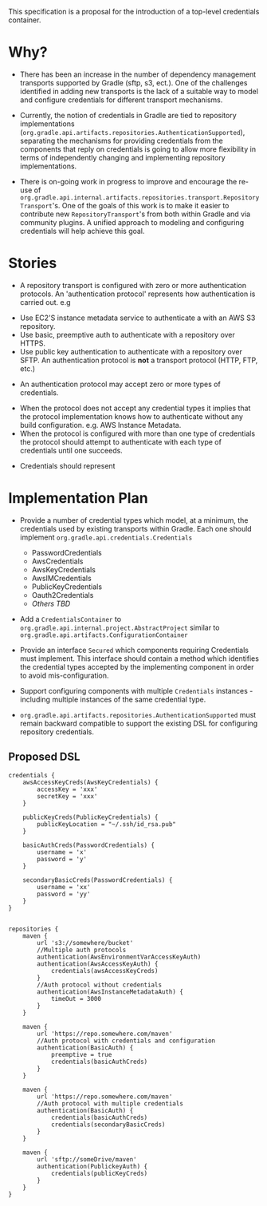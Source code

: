 This specification is a proposal for the introduction of a top-level credentials container.

# Why?

* There has been an increase in the number of dependency management transports supported by Gradle (sftp, s3, ect.). One of the challenges identified in adding
 new transports is the lack of a suitable way to model and configure credentials for different transport mechanisms.

* Currently, the notion of credentials in Gradle are tied to repository implementations (`org.gradle.api.artifacts.repositories.AuthenticationSupported`), separating the mechanisms
 for providing credentials from the components that reply on credentials is going to allow more flexibility in terms of independently changing and implementing repository implementations.

* There is on-going work in progress to improve and encourage the re-use of `org.gradle.api.internal.artifacts.repositories.transport.RepositoryTransport`'s. One of the goals of this work is to
make it easier to contribute new `RepositoryTransport`'s from both within Gradle and via community plugins. A unified approach to modeling and configuring credentials will help achieve this goal.

# Stories
* A repository transport is configured with zero or more authentication protocols. An 'authentication protocol' represents how authentication is carried out. e.g
 - Use EC2'S instance metadata service to authenticate a with an AWS S3 repository.
 - Use basic, preemptive auth to authenticate with a repository over HTTPS.
 - Use public key authentication to authenticate with a repository over SFTP.
An authentication protocol is __not__ a transport protocol (HTTP, FTP, etc.)

* An authentication protocol may accept zero or more types of credentials.
 - When the protocol does not accept any credential types it implies that the protocol implementation knows how to authenticate without any build configuration. e.g. AWS Instance Metadata.
 - When the protocol is configured with more than one type of credentials the protocol should attempt to authenticate with each type of credentials until one succeeds.

* Credentials should represent



# Implementation Plan

* Provide a number of credential types which model, at a minimum, the credentials used by existing transports within Gradle. Each one should implement `org.gradle.api.credentials.Credentials`
  * PasswordCredentials
  * AwsCredentials
   * AwsKeyCredentials
   * AwsIMCredentials
  *  PublicKeyCredentials
  *  Oauth2Credentials
  *  _Others TBD_
* Add a `CredentialsContainer` to `org.gradle.api.internal.project.AbstractProject` similar to `org.gradle.api.artifacts.ConfigurationContainer`
* Provide an interface `Secured` which components requiring Credentials must implement. This interface should contain a method which identifies the credential types accepted by the implementing
component in order to avoid mis-configuration.

* Support configuring components with multiple `Credentials` instances - including multiple instances of the same credential type.
* `org.gradle.api.artifacts.repositories.AuthenticationSupported` must remain backward compatible to support the existing DSL for configuring repository credentials.


## Proposed DSL

```
credentials {
    awsAccessKeyCreds(AwsKeyCredentials) {
        accessKey = 'xxx'
        secretKey = 'xxx'
    }

    publicKeyCreds(PublicKeyCredentials) {
        publicKeyLocation = "~/.ssh/id_rsa.pub"
    }

    basicAuthCreds(PasswordCredentials) {
        username = 'x'
        password = 'y'
    }

    secondaryBasicCreds(PasswordCredentials) {
        username = 'xx'
        password = 'yy'
    }
}


repositories {
    maven {
        url 's3://somewhere/bucket'
        //Multiple auth protocols
        authentication(AwsEnvironmentVarAccessKeyAuth)
        authentication(AwsAccessKeyAuth) {
            credentials(awsAccessKeyCreds)
        }
        //Auth protocol without credentials
        authentication(AwsInstanceMetadataAuth) {
            timeOut = 3000
        }
    }

    maven {
        url 'https://repo.somewhere.com/maven'
        //Auth protocol with credentials and configuration
        authentication(BasicAuth) {
            preemptive = true
            credentials(basicAuthCreds)
        }
    }

    maven {
        url 'https://repo.somewhere.com/maven'
        //Auth protocol with multiple credentials
        authentication(BasicAuth) {
            credentials(basicAuthCreds)
            credentials(secondaryBasicCreds)
        }
    }

    maven {
        url 'sftp://someDrive/maven'
        authentication(PublickeyAuth) {
            credentials(publicKeyCreds)
        }
    }
}
```
